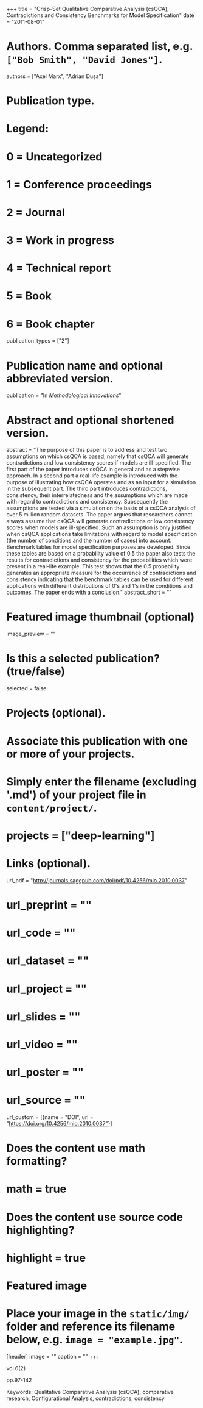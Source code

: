 +++
title = "Crisp-Set Qualitative Comparative Analysis (csQCA), Contradictions and Consistency Benchmarks for Model Specification"
date = "2011-08-01"

# Authors. Comma separated list, e.g. `["Bob Smith", "David Jones"]`.
authors = ["Axel Marx", "Adrian Dușa"]

# Publication type.
# Legend:
# 0 = Uncategorized
# 1 = Conference proceedings
# 2 = Journal
# 3 = Work in progress
# 4 = Technical report
# 5 = Book
# 6 = Book chapter
publication_types = ["2"]

# Publication name and optional abbreviated version.
publication = "In *Methodological Innovations*"

# Abstract and optional shortened version.
abstract = "The purpose of this paper is to address and test two assumptions on which csQCA is based, namely that csQCA will generate contradictions and low consistency scores if models are ill-specified. The first part of the paper introduces csQCA in general and as a stepwise approach. In a second part a real-life example is introduced with the purpose of illustrating how csQCA operates and as an input for a simulation in the subsequent part. The third part introduces contradictions, consistency, their interrelatedness and the assumptions which are made with regard to contradictions and consistency. Subsequently the assumptions are tested via a simulation on the basis of a csQCA analysis of over 5 million random datasets. The paper argues that researchers cannot always assume that csQCA will generate contradictions or low consistency scores when models are ill-specified. Such an assumption is only justified when csQCA applications take limitations with regard to model specification (the number of conditions and the number of cases) into account. Benchmark tables for model specification purposes are developed. Since these tables are based on a probability value of 0.5 the paper also tests the results for contradictions and consistency for the probabilities which were present in a real-life example. This test shows that the 0.5 probability generates an appropriate measure for the occurrence of contradictions and consistency indicating that the benchmark tables can be used for different applications with different distributions of 0's and 1's in the conditions and outcomes. The paper ends with a conclusion."
abstract_short = ""

# Featured image thumbnail (optional)
image_preview = ""

# Is this a selected publication? (true/false)
selected = false

# Projects (optional).
#   Associate this publication with one or more of your projects.
#   Simply enter the filename (excluding '.md') of your project file in `content/project/`.
# projects = ["deep-learning"]

# Links (optional).
url_pdf = "http://journals.sagepub.com/doi/pdf/10.4256/mio.2010.0037"
# url_preprint = ""
# url_code = ""
# url_dataset = ""
# url_project = ""
# url_slides = ""
# url_video = ""
# url_poster = ""
# url_source = ""

url_custom = [{name = "DOI", url = "https://doi.org/10.4256/mio.2010.0037"}]


# Does the content use math formatting?
# math = true

# Does the content use source code highlighting?
# highlight = true

# Featured image
# Place your image in the `static/img/` folder and reference its filename below, e.g. `image = "example.jpg"`.
[header]
image = ""
caption = ""
+++

vol.6(2)

pp.97-142

Keywords: Qualitative Comparative Analysis (csQCA), comparative research, Configurational Analysis, contradictions, consistency

